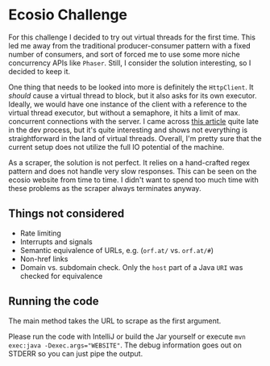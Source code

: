 # Ecosio Challenge

For this challenge I decided to try out virtual threads for the first time.
This led me away from the traditional producer-consumer pattern with a fixed number of consumers,
and sort of forced me to use some more niche concurrency APIs like `Phaser`.
Still, I consider the solution interesting, so I decided to keep it.


One thing that needs to be looked into more is definitely the `HttpClient`.
It _should_ cause a virtual thread to block, but it also asks for its own executor.
Ideally, we would have one instance of the client with a reference to the virtual thread executor,
but without a semaphore,
it hits a limit of max. concurrent connections with the server.
I came across [this article](https://medium.com/@phil_3582/java-virtual-threads-some-early-gotchas-to-look-out-for-f65df1bad0db)
quite late in the dev process,
but it's quite interesting and shows not everything is straightforward in the land of virtual threads.
Overall, I'm pretty sure that the current setup does not utilize the full IO potential of the machine.

As a scraper, the solution is not perfect.
It relies on a hand-crafted regex pattern and does not handle very slow responses.
This can be seen on the ecosio website from time to time.
I didn't want to spend too much time with these problems as the scraper always terminates anyway.

## Things not considered
- Rate limiting
- Interrupts and signals
- Semantic equivalence of URLs, e.g. (`orf.at/` vs. `orf.at/#`)
- Non-href links
- Domain vs. subdomain check. Only the `host` part of a Java `URI` was checked for equivalence

## Running the code
The main method takes the URL to scrape as the first argument.

Please run the code with IntelliJ or build the Jar yourself or execute `mvn exec:java -Dexec.args="WEBSITE"`.
The debug information goes out on STDERR so you can just pipe the output.